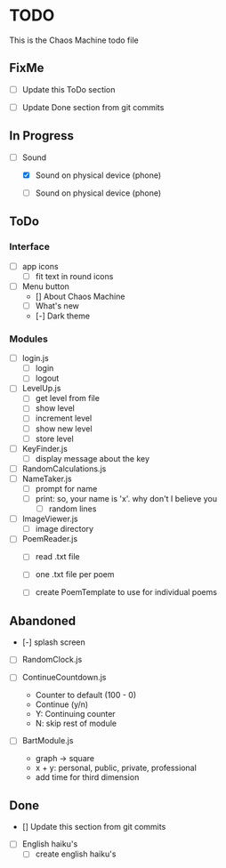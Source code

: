 # TODO

This is the Chaos Machine todo file


## FixMe
- [ ] Update this ToDo section
- [ ] Update Done section from git commits


## In Progress
- [ ] Sound
  - [x] Sound on physical device (phone)
  - [ ] Sound on physical device (phone)


## ToDo

### Interface
- [ ] app icons
  - [ ] fit text in round icons
- [ ] Menu button
  - [] About Chaos Machine
  - [ ] What's new
  - [-] Dark theme

### Modules
- [ ] login.js
  - [ ] login
  - [ ] logout
- [ ] LevelUp.js
  - [ ] get level from file
  - [ ] show level
  - [ ] increment level
  - [ ] show new level
  - [ ] store level
- [ ] KeyFinder.js
  - [ ] display message about the key
- [ ] RandomCalculations.js
- [ ] NameTaker.js
  - [ ] prompt for name
  - [ ] print: so, your name is 'x'. why don't I believe you
    - [ ] random lines
- [ ] ImageViewer.js
  - [ ] image directory
- [ ] PoemReader.js
  - [ ] read .txt file
  - [ ] one .txt file per poem
  - [ ] create PoemTemplate to use for individual poems



## Abandoned
- [-] splash screen
- [ ] RandomClock.js

- [ ] ContinueCountdown.js
  - Counter to default (100 - 0)
  - Continue (y/n)
  - Y: Continuing counter
  - N: skip rest of module

- [ ] BartModule.js
  - graph -> square
  - x + y: personal, public, private, professional
  - add time for third dimension


## Done
- [] Update this section from git commits
- [ ] English haiku's
  - [ ] create english haiku's
